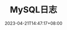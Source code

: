 ---
title: "MySQL日志"
description: 
date: 2023-04-21T14:47:17+08:00
image: 
math: 
license: 
hidden: false
comments: true
draft: false
categories:
  - MySQL
---